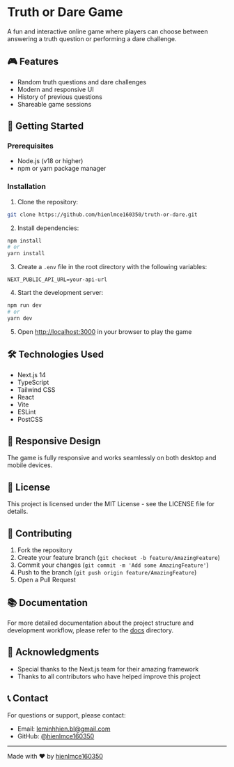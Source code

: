 # Truth or Dare Game

A fun and interactive online game where players can choose between answering a truth question or performing a dare challenge.

## 🎮 Features

- Random truth questions and dare challenges
- Modern and responsive UI
- History of previous questions
- Shareable game sessions

## 🚀 Getting Started

### Prerequisites

- Node.js (v18 or higher)
- npm or yarn package manager

### Installation

1. Clone the repository:
```bash
git clone https://github.com/hienlmce160350/truth-or-dare.git
```

2. Install dependencies:
```bash
npm install
# or
yarn install
```

3. Create a `.env` file in the root directory with the following variables:
```
NEXT_PUBLIC_API_URL=your-api-url
```

4. Start the development server:
```bash
npm run dev
# or
yarn dev
```

5. Open [http://localhost:3000](http://localhost:3000) in your browser to play the game

## 🛠️ Technologies Used

- Next.js 14
- TypeScript
- Tailwind CSS
- React
- Vite
- ESLint
- PostCSS

## 📱 Responsive Design

The game is fully responsive and works seamlessly on both desktop and mobile devices.

## 📝 License

This project is licensed under the MIT License - see the LICENSE file for details.

## 🤝 Contributing

1. Fork the repository
2. Create your feature branch (`git checkout -b feature/AmazingFeature`)
3. Commit your changes (`git commit -m 'Add some AmazingFeature'`)
4. Push to the branch (`git push origin feature/AmazingFeature`)
5. Open a Pull Request

## 📚 Documentation

For more detailed documentation about the project structure and development workflow, please refer to the [docs](./docs) directory.

## 🙏 Acknowledgments

- Special thanks to the Next.js team for their amazing framework
- Thanks to all contributors who have helped improve this project

## 📞 Contact

For questions or support, please contact:
- Email: leminhhien.bl@gmail.com
- GitHub: [@hienlmce160350](https://github.com/hienlmce160350)

---

Made with ❤️ by [hienlmce160350](https://github.com/hienlmce160350)
